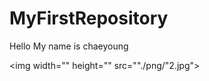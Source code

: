 # MyFirstRepository

Hello My name is chaeyoung

<img width="" height="" src=""./png/"2.jpg"></img>
